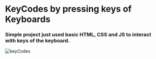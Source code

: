 # KeyCodes by pressing keys of Keyboards
### Simple project just used basic HTML, CSS and JS to interact with keys of the keyboard.

![keyCodes](https://user-images.githubusercontent.com/114183358/216296847-36af44b9-1547-4f65-9e8c-05187b0c21d5.png)
